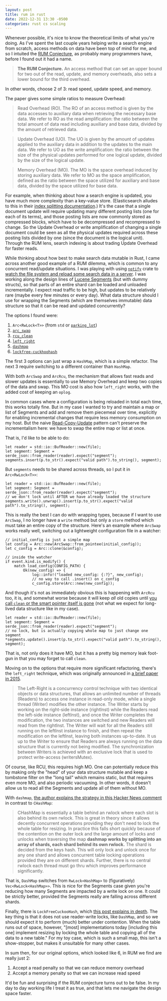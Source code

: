 ```yaml
---
layout: post
title: rum in rust
date: 2022-12-31 13:30 -0500
categories: rust cs scaling
---
```


Whenever possible, it's nice to know the theoretical limits of what you're
doing. As I've spent the last couple years helping write a search engine
from scratch, access methods on data have been top of mind for me, and so
I intuited the [RUM
Conjecture](https://stratos.seas.harvard.edu/files/stratos/files/rum.pdf),
as probably many programmers have, before I found out it had a name.

> **The RUM Conjecture.** An access method that can set an upper
bound for two out of the read, update, and memory overheads, also
sets a lower bound for the third overhead.

In other words, choose 2 of 3: read speed, update speed, and memory.

The paper gives some simple ratios to measure Overhead:

> Read Overhead (RO). The RO of an access method is given by the data
> accesses to auxiliary data when retrieving the necessary base data. We
> refer to RO as the read amplification: the ratio between the total
> amount of data read including auxiliary and base data, divided by the
> amount of retrieved data.

> Update Overhead (UO). The UO is given by the amount of updates applied
> to the auxiliary data in addition to the updates to the main data. We
> refer to UO as the write amplification: the ratio between the size of
> the physical updates performed for one logical update, divided by the
> size of the logical update.

> Memory Overhead (MO). The MO is the space overhead induced by storing
> auxiliary data. We refer to MO as the space amplification, defined as
> the ratio between the space utilized for auxiliary and base data,
> divided by the space utilized for base data.

For example, when thinking about how a search engine is updated, you have
much more complexity than a key-value store. (Elasticsearch alludes to
this in their [index splitting
documentation](https://www.elastic.co/guide/en/elasticsearch/reference/current/indices-split-index.html#incremental-resharding).)
It's the case that a single document update will require updating many
different posting lists (one for each of its terms), and those posting
lists are now commonly stored as compressed blocks, which have to be
decompressed and recompressed to change. So the Update Overhead or write
amplification of changing a single document could be seen as all the
physical updates required across these posting lists divided by one (since
the document is the logical unit). Through the RUM lens, search indexing
is about trading Update Overhead for faster reads.

While thinking about how best to make search data mutable in Rust, I came
across another good example of a RUM dilemma, which is common to any
concurrent read/update situations. I was playing with using
[`notify`](https://crates.io/crates/notify) crate to [watch the file
system and reload some search data in
a server](https://github.com/mooreniemi/notify/blob/segs/examples/hot_reload_tide/src/main.rs#L108).
I was working along the design lines of [Lucene
Segments](https://lucene.apache.org/core/3_0_3/fileformats.html#Segments)
(but with dummy structs), so that parts of an entire shard can be loaded
and unloaded incrementally. I expect read traffic to be high, but updates
to be relatively rare (maybe every few minutes or every day). What data
structure should I use for wrapping the Segments (which are themselves
immutable) data structure so that it can be read and updated concurrently?

The options I found were:

1. `Arc<RwLock<T>>` (from `std` or
   [`parking_lot`](https://docs.rs/parking_lot/latest/parking_lot/type.RwLock.html))
2. [`arc_swap`](https://docs.rs/arc-swap/latest/arc_swap/)
3. [`rcu_clean`](https://docs.rs/rcu-clean/latest/rcu_clean/)
4. [`left_right`](https://docs.rs/left-right/latest/left_right/)
5. [`dashmap`](https://docs.rs/dashmap/latest/dashmap/)
6. [`lockfree-cuckhoohash`](https://docs.rs/lockfree-cuckoohash/latest/lockfree_cuckoohash/)

The first 3 options can just wrap a `HashMap`, which is a simple refactor.
The next 3 require switching to a different container than `HashMap`.

With both `ArcSwap` and `ArcRcu`, the mechanism that allows fast reads and
slower updates is essentially to use Memory Overhead and keep two copies
of the data and swap. This MO cost is also how `left_right` works, with
the added cost of keeping an `oplog`.

In common cases where a configuration is being reloaded in total each
time, this works totally fine. But in my case I wanted to try and maintain
a map or list of Segments and add and remove them piecemeal over time,
explicitly for enabling incremental changes that require less memory
consumption on my host. But the naive
[Read-Copy-Update](https://en.wikipedia.org/wiki/Read-copy-update#Name_and_overview)
pattern can't preserve the incrementalism here: we have to swap the entire
map or list at once.

That is, I'd like to be able to do:

```
let reader = std::io::BufReader::new(file);
let segment: Segment = serde_json::from_reader(reader).expect("segment");
segments.insert(p.to_str().expect("valid path").to_string(), segment);
```

But `segments` needs to be shared across threads, so I put it in
`Arc<RwLock<T>>`:

```
let reader = std::io::BufReader::new(file);
let segment: Segment = serde_json::from_reader(reader).expect("segment");
// we don't lock until AFTER we have already loaded the structure
segments.write().unwrap().insert(p.to_str().expect("valid path").to_string(), segment);
```

This is really the best I can do with wrapping types, because if I want to
use `ArcSwap`, I no longer have a `write` method but only a `store` method
which must take an entire copy of the structure. Here's an example where
`ArcSwap` works really well, switching out a lightweight configuration
file in a watcher:

```
// initial_config is just a simple map
let config = Arc::new(ArcSwap::from_pointee(initial_config));
let c_config = Arc::clone(&config);

// inside the watcher
if event.kind.is_modify() {
    match load_config(CONFIG_PATH) {
        Ok(new_config) => {
            log::info!("loaded new_config: {:?}", new_config);
            // no way to call .insert() on c_config
            c_config.store(Arc::new(new_config));
```

And though it's not as immediately obvious this is happening with `ArcRcu`
too, it is, and somewhat worse because it will keep _all_ old copies until
[you call `clean` or the smart pointer itself is
gone](https://docs.rs/rcu-clean/latest/rcu_clean/#cleaning) (not what we
expect for long-lived data structure like in my case).

```
let reader = std::io::BufReader::new(file);
let segment: Segment = serde_json::from_reader(reader).expect("segment");
// no lock, but is actually copying whole map to just change one segment
*segments.update().insert(p.to_str().expect("valid path").to_string(), segment);
```

That is, not only does it have MO, but it has a pretty big memory leak
foot-gun in that you may forget to call `clean`.

Moving on to the options that require more significant refactoring,
there's the `left_right` technique, which was originally announced in [a
brief paper in
2015](https://hal.archives-ouvertes.fr/hal-01207881/document).

> The Left-Right is a concurrency control technique with two identical
> objects or data structures, that allows an unlimited number of threads
> (Readers) to access one instance in read-only mode, while a single
> thread (Writer) modifies the other instance. The Writer starts by
> working on the right-side instance (rightInst) while the Readers read
> the left-side instance (leftInst), and once the Writer completes the
> modification, the two instances are switched and new Readers will read
> from the rightInst. The Writer will wait for all the Readers still
> running on the leftInst instance to finish, and then repeat the
> modification on the leftInst, leaving both instances up-to-date. It us
> up to the Writer to ensure that Readers are always running on the data
> structure that is currently not being modified. The synchronization
> between Writers is achieved with an exclusive lock that is used to
> protect write-access (writersMutex).

Of course, like RCU, this requires high MO. One can potentially reduce
this by making only the "head" of your data structure mutable and keep
a tombstone filter on the "long tail" which remains static, but that
requires even more MO, and also periodic vacuuming. In other words, it
doesn't allow us to read all the Segments and update all of them without
MO.

With `dashmap`, [the author explains the strategy in this Hacker News
comment](https://news.ycombinator.com/item?id=22703269) in contrast to
`CHashMap`:

> CHashMap is essentially a table behind an rwlock where each slot is also
> behind its own rwlock. This is great in theory since it allows decently
> concurrent operations providing they don't need to lock the whole table
> for resizing. In practice this falls short quickly because of the
> contention on the outer lock and the large amount of locks and unlocks
> when traversing the map **dashmap works by splitting into an array of
> shards, each shard behind its own rwlock.** The shard is decided from
> the keys hash. This will only lock and unlock once for any one shard and
> allows concurrent table locking operations provided they are on
> different shards. Further, there is no central rwlock each thread must
> go thru which improves performance significantly.

That is, `DashMap` switches from `RwLock<HashMap>` to (figuratively)
`Vec<RwLock<HashMap>>`. This is nice for the Segments case given you're
reducing how many Segments are impacted by a write lock on one. It could
be strictly better, provided the Segments really are falling across
different shards.

Finally, there is `LockFreeCuckooHash`, which [this post explains in
depth](https://eourcs.github.io/LockFreeCuckooHash/). The key thing is
that it does not use reader-write locks, like `DashMap`, and so we should
expect it to perform (much) better under contention. When the table runs
out of space, however, "[most] implementations today [including this one]
implement resizing by locking the whole table and copying all of the data
to a new table." For my toy case, which is such a small map, this isn't
a show-stopper, but makes it unsuitable for many other cases.

In sum then, for our original options, which looked like 6, in RUM we find
are really just 2:

1. Accept a read penalty so that we can reduce memory overhead
2. Accept a memory penalty so that we can increase read speed

It'd be fun and surprising if the RUM conjecture turns out to be false. In
my day to day working life I treat it as true, and that lets me navigate
the design space faster.
